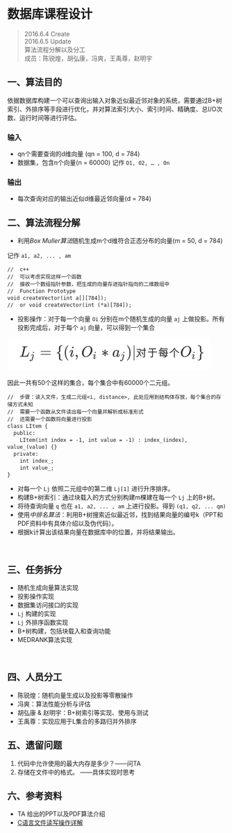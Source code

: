  
# 数据库课程设计
> 2016.6.4 Create <br>
> 2016.6.5 Update <br>
> 算法流程分解以及分工 <br>
> 成员：陈锐煌，胡弘康，冯爽，王禹尊，赵明宇


## 一、算法目的
依据数据库构建一个可以查询出输入对象近似最近邻对象的系统，需要通过B+树索引、外排序等手段进行优化，并对算法索引大小、索引时间、精确度、总I/O次数、运行时间等进行评估。

### 输入
- qn个需要查询的d维向量 (qn = 100, d = 784)
- 数据集，包含n个向量(n = 60000) 记作 `O1, O2, … , On`

### 输出
- 每次查询对应的输出近似d维最近邻向量(d = 784)
​            

## 二、算法流程分解
- 利用*Box Muller算法*随机生成m个d维符合正态分布的向量(m = 50, d = 784) 

记作 `a1, a2, ... , am`

    //  c++
    //  可以考虑实现这样一个函数
    //  接收一个数组指针参数，把生成的向量存进指针指向的二维数组中
    //  Function Prototype
    void createVector(int a[][784]);
    //  or void createVector(int (*a)[784]);

- 投影操作：对于每一个向量 `Oi` 分别在m个随机生成的向量 `aj` 上做投影。所有投影完成后，对于每个 `aj` 向量，可以得到一个集合

![Math formula](./Resource/mathFormula_1.png)

因此一共有50个这样的集合，每个集合中有60000个二元组。

    //  步骤：读入文件，生成二元组<i, distance>, 此处应用到结构体存放，每个集合的存储方式未知
    //  需要一个函数从文件读出每一个向量并解析成标准形式
    //  还需要一个函数将向量进行投影
    class LItem {
      public:
        LItem(int index = -1, int value = -1) : index_(index), value_(value) {}
      private:
        int index_;
        int value_;
    }

- 对每一个 `Lj` 依照二元组中的第二维 `Lj[1]` 进行升序排序。
- 构建B+树索引：通过块载入的方式分别构建m棵建在每一个 `Lj` 上的B+树。
- 将待查询向量 `q` 也在 `a1, a2, ... , am` 上进行投影。得到 `(q1, q2, ... qm)`
- 使用*中排名算法*：利用B+树搜索近似最近邻，找到结果向量的编号k（PPT和PDF资料中有具体介绍以及伪代码）。
- 根据k计算出该结果向量在数据库中的位置，并将结果输出。

​                           

## 三、任务拆分
- 随机生成向量算法实现
- 投影操作实现
- 数据集访问接口的实现
- `Lj` 构建的实现
- `Lj` 外排序函数实现
- B+树构建，包括块载入和查询功能
- MEDRANK算法实现

​          
## 四、人员分工
- 陈锐煌：随机向量生成以及投影等零散操作
- 冯爽：算法性能分析与评估
- 胡弘康 & 赵明宇：B+树索引等实现、使用与测试
- 王禹尊：实现应用于L集合的多路归并外排序

## 五、遗留问题
1. 代码中允许使用的最大内存是多少？——问TA
2. 存储在文件中的格式。                       ——具体实现时思考

## 六、参考资料
- TA 给出的PPT以及PDF算法介绍
- [C语言文件读写操作详解](http://www.cnblogs.com/whiteyun/archive/2009/08/08/1541822.html)